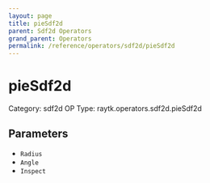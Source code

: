 ```yaml
---
layout: page
title: pieSdf2d
parent: Sdf2d Operators
grand_parent: Operators
permalink: /reference/operators/sdf2d/pieSdf2d
---
```


# pieSdf2d

Category: sdf2d
OP Type: raytk.operators.sdf2d.pieSdf2d



## Parameters

* `Radius`
* `Angle`
* `Inspect`